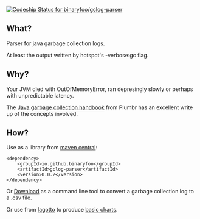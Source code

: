 [ ![Codeship Status for binaryfoo/gclog-parser](https://codeship.com/projects/1bcfe1b0-92a3-0133-bc86-721317efc9bb/status?branch=master)](https://codeship.com/projects/124747)

## What?

Parser for java garbage collection logs.

At least the output written by hotspot's -verbose:gc flag.

## Why?

Your JVM died with OutOfMemoryError, ran depresingly slowly or perhaps with unpredictable latency.

The [Java garbage collection handbook](https://plumbr.eu/java-garbage-collection-handbook) from Plumbr
has an excellent write up of the concepts involved.

## How?

Use as a library from [maven central](http://search.maven.org/#search%7Cga%7C1%7Cgclog-parser):

    <dependency>
        <groupId>io.github.binaryfoo</groupId>
        <artifactId>gclog-parser</artifactId>
        <version>0.0.2</version>
    </dependency>

Or [Download](https://oss.sonatype.org/service/local/artifact/maven/content?r=snapshots&g=io.github.binaryfoo&a=gclog-parser&c=assembly&v=LATEST') as a command line tool to convert a garbage collection log to a .csv file.

Or use from [lagotto](https://github.com/binaryfoo/lagotto) to produce [basic charts](http://binaryfoo.github.io/lagotto/#_garbage_collection_logs).